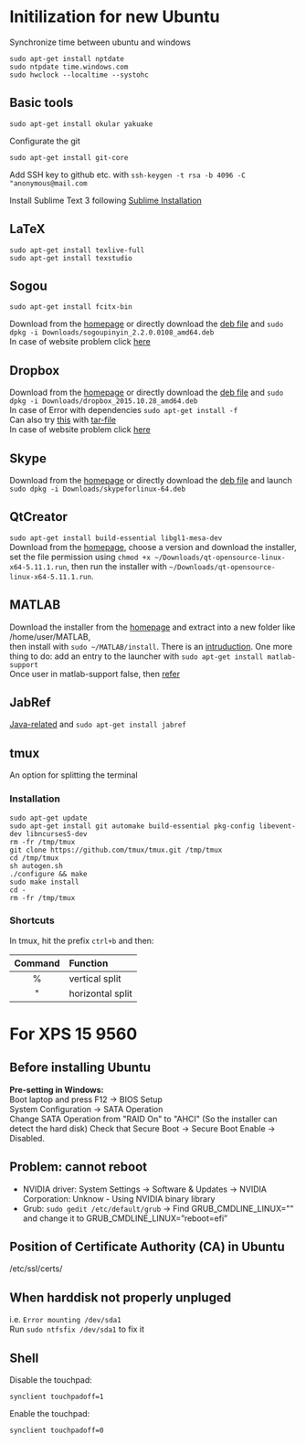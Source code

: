 # Initilization for new Ubuntu

Synchronize time between ubuntu and windows

```
sudo apt-get install nptdate
sudo ntpdate time.windows.com
sudo hwclock --localtime --systohc
```

## Basic tools
```shell
sudo apt-get install okular yakuake
```
Configurate the git
```shell
sudo apt-get install git-core
```
Add SSH key to github etc. with ```ssh-keygen -t rsa -b 4096 -C "anonymous@mail.com```  

Install Sublime Text 3 following [Sublime Installation](https://github.com/robinloujun/Tipps/blob/master/Sublime.md#installation)

## LaTeX

```shell
sudo apt-get install texlive-full
sudo apt-get install texstudio
```

## Sogou


```shell
sudo apt-get install fcitx-bin
```
Download from the [homepage](https://pinyin.sogou.com/linux/?r=pinyin) or directly download the [deb file](http://cdn2.ime.sogou.com/dl/index/1524572264/sogoupinyin_2.2.0.0108_amd64.deb?st=zJbjTyOEj5URSDHKoqOZ3A&e=1539533248&fn=sogoupinyin_2.2.0.0108_amd64.deb) and ```sudo dpkg -i Downloads/sogoupinyin_2.2.0.0108_amd64.deb```    
In case of website problem click [here](https://github.com/robinloujun/Tipps/blob/master/Files/sogoupinyin_2.2.0.0108_amd64.deb?raw=true)

## Dropbox

Download from the [homepage](https://www.dropbox.com/de/install-linux) or directly download the [deb file](https://www.dropbox.com/download?dl=packages/ubuntu/dropbox_2015.10.28_amd64.deb) and ```sudo dpkg -i Downloads/dropbox_2015.10.28_amd64.deb```  
In case of Error with dependencies ```sudo apt-get install -f```  
Can also try [this](https://www.dropbox.com/de/help/desktop-web/linux-commands) with [tar-file](https://github.com/robinloujun/Tipps/blob/master/Files/nautilus-dropbox-1.6.2.tar.bz2)  
In case of website problem click [here](https://github.com/robinloujun/Tipps/blob/master/Files/dropbox_2015.10.28_amd64.deb?raw=true)

## Skype

Download from the [homepage](https://www.skype.com/en/get-skype/) or directly download the [deb file](https://go.skype.com/skypeforlinux-64.deb) and launch ```sudo dpkg -i Downloads/skypeforlinux-64.deb```

## QtCreator

`sudo apt-get install build-essential libgl1-mesa-dev`  
Download from the [homepage](http://download.qt.io/official_releases/qt/), choose a version and download the installer, set the file permission using `chmod +x ~/Downloads/qt-opensource-linux-x64-5.11.1.run`, then run the installer with `~/Downloads/qt-opensource-linux-x64-5.11.1.run`.

## MATLAB

Download the installer from the [homepage](https://de.mathworks.com/downloads/web_downloads) and extract into a new folder like /home/user/MATLAB,   
then install with ```sudo ~/MATLAB/install```. There is an [intruduction](https://de.mathworks.com/help/install/ug/install-mathworks-software.html).
One more thing to do: add an entry to the launcher with ```sudo apt-get install matlab-support```    
Once user in matlab-support false, then [refer](https://de.mathworks.com/matlabcentral/answers/98599-why-will-matlab-not-start-up-properly-on-my-linux-or-unix-based-system)

## JabRef

[Java-related](http://help.jabref.org/en/Installation#verify-java-installation) and `sudo apt-get install jabref`

## tmux
An option for splitting the terminal
### Installation

```
sudo apt-get update
sudo apt-get install git automake build-essential pkg-config libevent-dev libncurses5-dev
rm -fr /tmp/tmux
git clone https://github.com/tmux/tmux.git /tmp/tmux
cd /tmp/tmux
sh autogen.sh
./configure && make
sudo make install
cd -
rm -fr /tmp/tmux
```

### Shortcuts

In tmux, hit the prefix `ctrl+b` and then:

<center>
  
  |Command|Function|
  |:---:|:---|
  |% | vertical split|
  |" | horizontal split|

</center>

# For XPS 15 9560

## Before installing Ubuntu
**Pre-setting in Windows:**      
Boot laptop and press F12 -> BIOS Setup    
System Configuration -> SATA Operation    
Change SATA Operation from "RAID On" to "AHCI" (So the installer can detect the hard disk)
Check that Secure Boot -> Secure Boot Enable -> Disabled.

## Problem: cannot reboot

- NVIDIA driver: System Settings -> Software & Updates -> NVIDIA Corporation: Unknow - Using NVIDIA binary library
- Grub: `sudo gedit /etc/default/grub` -> Find GRUB_CMDLINE_LINUX="" and change it to GRUB_CMDLINE_LINUX=”reboot=efi”

## Position of Certificate Authority (CA) in Ubuntu
/etc/ssl/certs/

## When harddisk not properly unpluged
i.e. `Error mounting /dev/sda1`   
Run `sudo ntfsfix /dev/sda1` to fix it

## Shell
Disable the touchpad:
```shell
synclient touchpadoff=1
```
Enable the touchpad:
```shell
synclient touchpadoff=0
```
